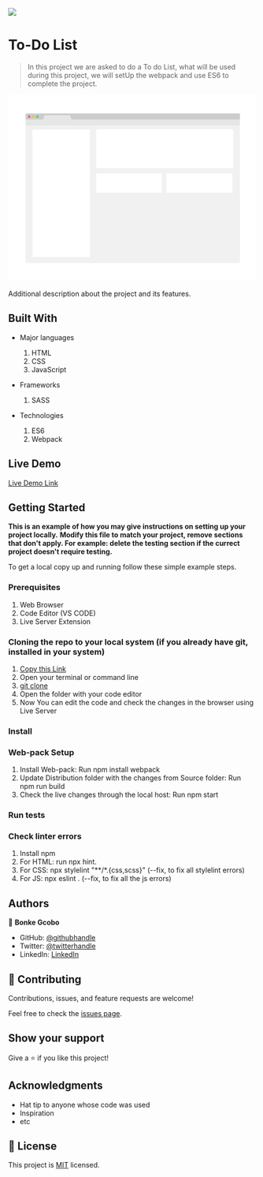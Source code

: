 ![](https://img.shields.io/badge/Microverse-blueviolet)

# To-Do List

> In this project we are asked to do a To do List, what will be used during this project, we will setUp the webpack and use ES6 to complete the project.

![screenshot](./app_screenshot.png)

Additional description about the project and its features.

## Built With

- Major languages

  1) HTML
  2) CSS
  3) JavaScript


- Frameworks
  1) SASS


- Technologies
  1) ES6
  2) Webpack

## Live Demo

[Live Demo Link](https://livedemo.com)


## Getting Started

**This is an example of how you may give instructions on setting up your project locally.**
**Modify this file to match your project, remove sections that don't apply. For example: delete the testing section if the currect project doesn't require testing.**


To get a local copy up and running follow these simple example steps.

### Prerequisites
  
  1) Web Browser
  2) Code Editor (VS CODE)
  3) Live Server Extension

### Cloning the repo to your local system (if you already have git, installed in your system)

 1) [Copy this Link](https://github.com/BonkeGcobo/ToDoList.git)
 2) Open your terminal or command line
 3) [git clone](https://github.com/BonkeGcobo/ToDoList.git)
 4) Open the folder with your code editor
 5) Now You can edit the code and check the changes in the browser using Live Server

### Install

 ### Web-pack Setup

  1) Install Web-pack: Run npm install webpack
  2) Update Distribution folder with the changes from Source folder: Run npm run build
  3) Check the live changes through the local host: Run npm start


### Run tests

### Check linter errors

 1) Install npm
 2) For HTML: run npx hint.
 3) For CSS: npx stylelint "**/*.{css,scss}"  (--fix, to fix all stylelint errors)
 4) For JS: npx eslint . (--fix, to fix all the js errors)

## Authors

👤 **Bonke Gcobo**

- GitHub: [@githubhandle](https://github.com/BonkeGcobo)
- Twitter: [@twitterhandle](https://twitter.com/bonke_gcobo)
- LinkedIn: [LinkedIn](https://www.linkedin.com/in/bonke-gcobo-28a763125/)

## 🤝 Contributing

Contributions, issues, and feature requests are welcome!

Feel free to check the [issues page](../../issues/).

## Show your support

Give a ⭐️ if you like this project!

## Acknowledgments

- Hat tip to anyone whose code was used
- Inspiration
- etc

## 📝 License

This project is [MIT](./MIT.md) licensed.
